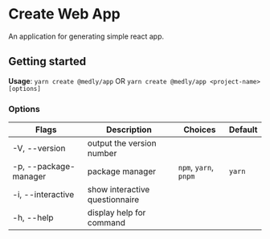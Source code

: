 # Create Web App

An application for generating simple react app.

## Getting started

**Usage**: `yarn create @medly/app` OR `yarn create @medly/app <project-name> [options]`

### Options

| Flags                                   | Description                    | Choices               | Default |
| --------------------------------------- | ------------------------------ | --------------------- | ------- |
| -V, --version                           | output the version number      |                       |         |
| -p, --package-manager <package-manager> | package manager                | `npm`, `yarn`, `pnpm` | `yarn`  |
| -i, --interactive                       | show interactive questionnaire |                       |         |
| -h, --help                              | display help for command       |                       |         |
